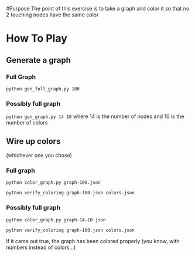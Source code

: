 #Purpose
The point of this exercise is to take a graph and color it so that no 2 touching nodes have the same color

# How To Play
## Generate a graph
### Full Graph
`python gen_full_graph.py 100`
### Possibly full graph
`python gen_graph.py 14 10` where 14 is the number of nodes and 10 is the number of colors

## Wire up colors
(whichever one you chose)

### Full graph
`python color_graph.py graph-100.json` 

`python verify_coloring graph-100.json colors.json`

### Possibly full graph
`python color_graph.py graph-14-10.json`

`python verify_coloring graph-100.json colors.json` 

If it came out true, the graph has been colored properly (you know, with numbers instead of colors...)
